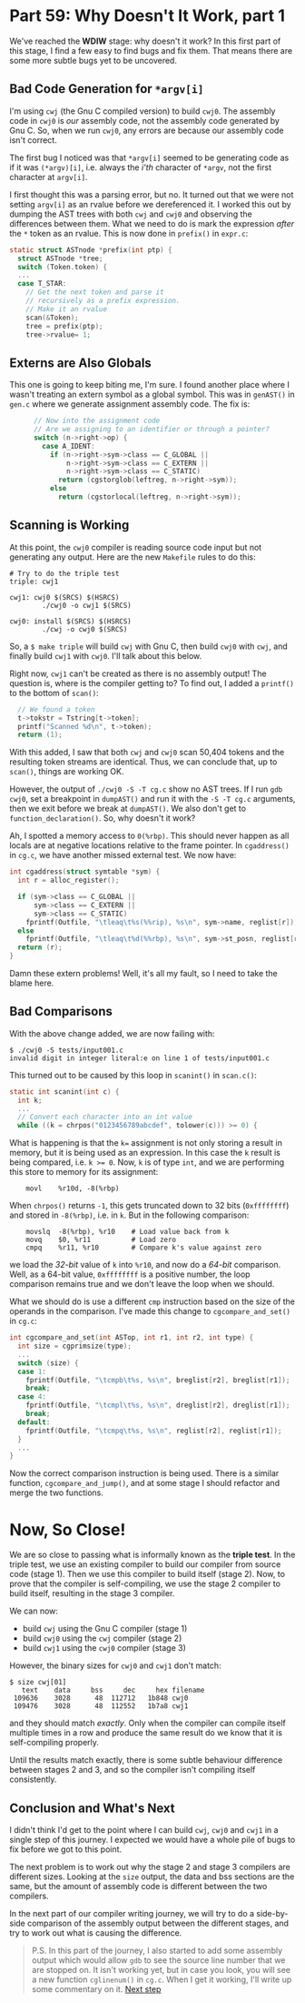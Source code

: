 # Part 59: Why Doesn't It Work, part 1

We've reached the **WDIW** stage: why doesn't it work? In this first part of this stage,
I find a few easy to find bugs and fix them. That means there are some
more subtle bugs yet to be uncovered.

## Bad Code Generation for `*argv[i]`

I'm using `cwj` (the Gnu C compiled version) to build `cwj0`. The assembly
code in `cwj0` is *our* assembly code, not the assembly code generated by
Gnu C. So, when we run `cwj0`, any errors are because our assembly code isn't
correct.

The first bug I noticed was that `*argv[i]` seemed to be generating code
as if it was `(*argv)[i]`, i.e. always the *i'th* character of `*argv`, not
the first character at `argv[i]`.

I first thought this was a parsing error, but no. It turned out that
we were not setting `argv[i]` as an rvalue before we dereferenced it.
I worked this out by dumping the AST trees with both `cwj` and `cwj0` and
observing the differences between them. What we need to do is mark the expression *after*
the `*` token as an rvalue. This is now done in `prefix()` in `expr.c`:

```c
static struct ASTnode *prefix(int ptp) {
  struct ASTnode *tree;
  switch (Token.token) {
  ...
  case T_STAR:
    // Get the next token and parse it
    // recursively as a prefix expression.
    // Make it an rvalue
    scan(&Token);
    tree = prefix(ptp);
    tree->rvalue= 1;
```

## Externs are Also Globals

This one is going to keep biting me, I'm sure. I found another place where
I wasn't treating an extern symbol as a global symbol. This was in `genAST()`
in `gen.c` where we generate assignment assembly code. The fix is:

```c
      // Now into the assignment code
      // Are we assigning to an identifier or through a pointer?
      switch (n->right->op) {
        case A_IDENT:
          if (n->right->sym->class == C_GLOBAL ||
              n->right->sym->class == C_EXTERN ||
              n->right->sym->class == C_STATIC)
            return (cgstorglob(leftreg, n->right->sym));
          else
            return (cgstorlocal(leftreg, n->right->sym));
```

## Scanning is Working

At this point, the `cwj0` compiler is reading source code input but not
generating any output. Here are the new `Makefile` rules to do this:

```
# Try to do the triple test
triple: cwj1

cwj1: cwj0 $(SRCS) $(HSRCS)
        ./cwj0 -o cwj1 $(SRCS)

cwj0: install $(SRCS) $(HSRCS)
        ./cwj -o cwj0 $(SRCS)
```

So, a `$ make triple` will build `cwj` with Gnu C, then build `cwj0` with
`cwj`, and finally build `cwj1` with `cwj0`. I'll talk about this below.

Right now, `cwj1` can't be created as there is no assembly output!
The question is, where is the compiler getting to? To find out, I
added a `printf()` to the bottom of `scan()`:

```c
  // We found a token
  t->tokstr = Tstring[t->token];
  printf("Scanned %d\n", t->token);
  return (1);
```

With this added, I saw that
both `cwj` and `cwj0` scan 50,404 tokens and the resulting token streams are identical.
Thus, we can conclude that, up to `scan()`, things are working OK.

However, the output of `./cwj0 -S -T cg.c` show no AST trees. If I
run `gdb cwj0`, set a breakpoint in `dumpAST()` and run it with the
`-S -T cg.c` arguments, then we exit before we break at `dumpAST()`.
We also don't get to `function_declaration()`. So, why doesn't it work?

Ah, I spotted a memory access to `0(%rbp)`. This should never
happen as all locals are at negative locations relative to the frame pointer.
In `cgaddress()` in `cg.c`, we have another missed external test. We now have:

```c
int cgaddress(struct symtable *sym) {
  int r = alloc_register();

  if (sym->class == C_GLOBAL ||
      sym->class == C_EXTERN ||
      sym->class == C_STATIC)
    fprintf(Outfile, "\tleaq\t%s(%%rip), %s\n", sym->name, reglist[r]);
  else
    fprintf(Outfile, "\tleaq\t%d(%%rbp), %s\n", sym->st_posn, reglist[r]);
  return (r);
}
```

Damn these extern problems! Well, it's all my fault, so I need to take the blame
here.

## Bad Comparisons

With the above change added, we are now failing with:

```
$ ./cwj0 -S tests/input001.c 
invalid digit in integer literal:e on line 1 of tests/input001.c
```

This turned out to be caused by this loop in `scanint()` in `scan.c()`:

```c
static int scanint(int c) {
  int k;
  ...
  // Convert each character into an int value
  while ((k = chrpos("0123456789abcdef", tolower(c))) >= 0) {
```

What is happening is that the `k=` assignment is not only storing a result in memory, but it is being used as an expression. In this case the `k` result is being compared, i.e. `k >= 0`. Now, `k` is of type `int`, and we are performing this store to memory for its assignment:

```
    movl    %r10d, -8(%rbp)
```

When `chrpos()` returns `-1`, this gets truncated down to
32 bits (`0xffffffff`) and stored in `-8(%rbp)`, i.e. in `k`. But in the
following comparison:

```
    movslq  -8(%rbp), %r10    # Load value back from k
    movq    $0, %r11          # Load zero
    cmpq    %r11, %r10        # Compare k's value against zero
```

we load the *32-bit* value of `k` into `%r10`, and now do
a *64-bit* comparison. Well, as a 64-bit value, `0xffffffff`
is a positive number, the loop comparison remains
true and we don't leave the loop when we should.

What we should do is use a different `cmp` instruction
based on the size of the operands in the comparison.
I've made this change to `cgcompare_and_set()` in `cg.c`:

```c
int cgcompare_and_set(int ASTop, int r1, int r2, int type) {
  int size = cgprimsize(type);
  ...
  switch (size) {
  case 1:
    fprintf(Outfile, "\tcmpb\t%s, %s\n", breglist[r2], breglist[r1]);
    break;
  case 4:
    fprintf(Outfile, "\tcmpl\t%s, %s\n", dreglist[r2], dreglist[r1]);
    break;
  default:
    fprintf(Outfile, "\tcmpq\t%s, %s\n", reglist[r2], reglist[r1]);
  }
  ...
}
```

Now the correct comparison instruction is being used. There is a
similar function, `cgcompare_and_jump()`, and at some stage I
should refactor and merge the two functions.

# Now, So Close!

We are so close to passing what is informally known as
the **triple test**. In the triple test, we use an
existing compiler to build our compiler from source code
(stage 1). Then we use this compiler to build itself
(stage 2). Now, to prove that the compiler is self-compiling,
we use the stage 2 compiler to build itself, resulting
in the stage 3 compiler.

We can now:

 + build `cwj` using the Gnu C compiler (stage 1)
 + build `cwj0` using the `cwj` compiler (stage 2)
 + build `cwj1` using the `cwj0` compiler (stage 3)

However, the binary sizes for `cwj0` and `cwj1` don't match:

```
$ size cwj[01]
   text    data     bss     dec     hex filename
 109636    3028      48  112712   1b848 cwj0
 109476    3028      48  112552   1b7a8 cwj1
```

and they should match *exactly*. Only when the
compiler can compile itself multiple times in
a row and produce the same result do we know
that it is self-compiling properly.

Until the results match exactly, there is
some subtle behaviour difference between
stages 2 and 3, and so the compiler isn't
compiling itself consistently.

## Conclusion and What's Next

I didn't think I'd get to the point where I can build `cwj`, `cwj0` and
`cwj1` in a single step of this journey. I expected we would have a whole
pile of bugs to fix before we got to this point.

The next problem is to work out why the stage 2 and stage 3 compilers are
different sizes. Looking at the `size` output, the data and bss sections
are the same, but the amount of assembly code is different between the two
compilers.

In the next part of our compiler writing journey, we will try to do a
side-by-side comparison of the assembly output between the different
stages, and try to work out what is causing the difference.

> P.S. In this part of the journey, I also started to add some assembly
  output which would allow `gdb` to see the source line number that we
  are stopped on. It isn't working yet, but in case you look, you will
  see a new function `cglinenum()` in `cg.c`. When I get it working, I'll
write up some commentary on it. [Next step](../60_TripleTest/Readme.md)
